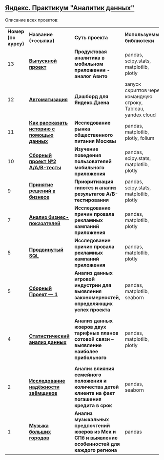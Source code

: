 ## <a href="https://praktikum.yandex.ru/data-analyst/" target="_blank"><b>Яндекс. Практикум "Аналитик данных"</b></a>

Описание всех проектов:
<table>
<tr>
<td><b>Номер (по курсу)</b></td>
<td><b>Название (+ссылка)</b></td>
<td><b>Суть проекта</b></td>
<td><b>Используемые библиотеки</b></td>
<tr>
<td>13</td>
<td><a href="https://github.com/nex1o/yandex_DA/blob/6903b939ea09ac1c6a25f4d1136d7d045d047687/project_13.ipynb" target="_blank"><b>Выпускной проект</b></a></td>
<td><b>Продуктовая аналитика в мобильном приложении - аналог Авито</b></td>
<td>pandas, scipy.stats, matplotlib, plotly</td>
<tr>
<td>12</td>
<td><a href="https://github.com/nex1o/yandex_DA/blob/6e68a5de572fb1b770f4d7c89e3d57f1d08f0534/project_12.ipynb" target="_blank"><b>Автоматизация</b></a></td>
<td><b>Дашборд для Яндекс.Дзена</b></td>
<td>запуск скриптов через командную строку, Tableau, yandex cloud</td>
<tr>
<td>11</td>
<td><a href="https://github.com/nex1o/yandex_DA/blob/5b8038b27c4a314c3e92d437701f2d5f5bdd1289/project_11.ipynb" target="_blank"><b>Как рассказать историю с помощью данных</b></a></td>
<td><b>Исследование рынка общественного питания Москвы</b></td>
<td>pandas, matplotlib, plotly, folium</td>
<tr>
<td>10</td>
<td><a href="https://github.com/nex1o/yandex_DA/blob/620dc16530a2763c51f7353b25b45a2c0039b3c6/Project_10.ipynb" target="_blank"><b>Сборный проект №2<br>А/А/В-тесты</b></a></td>
<td><b>Изучение поведения пользователей мобильного приложения</b></td>
<td>pandas, scipy.stats, matplotlib, plotly</td>
<tr>
<td>9</td>
<td><a href="https://github.com/nex1o/yandex_DA/blob/8ecc1d4ceb0b7252517511536f7f2be323915486/project_9.ipynb" target="_blank"><b>Принятие решений в бизнесе</b></a></td>
<td><b>Приоритизация гипотез и анализ результатов А/В-тестирования</b></td>
<td>pandas, scipy.stats, matplotlib, plotly</td>
<tr>
<td>7</td>
<td><a href="https://github.com/nex1o/yandex_DA/blob/983bd4ada0ce3dc5b9b4ab0ec60b462f47df626b/project_7.ipynb" target="_blank"><b>Анализ бизнес-показателей</b></a></td>
<td><b>Исследование причин провала рекламных кампаний приложения</b></td>
<td>pandas, matplotlib, plotly</td>
<tr>
<td>5</td>
<td><a href="https://github.com/nex1o/yandex_DA/blob/983bd4ada0ce3dc5b9b4ab0ec60b462f47df626b/project_7.ipynb" target="_blank"><b>Продвинутый SQL</b></a></td>
<td><b>Исследование причин провала рекламных кампаний приложения</b></td>
<td>pandas, matplotlib, plotly</td> 
<tr>
<td>5</td>
<td><a href="" target="_blank"><b>Сборный Проект — 1</b></a></td>
<td><b>Анализ данных игровой индустрии для выявления закономерностей, определяющих успех проекта</b></td>
<td>pandas, matplotlib, seaborn</td>
<tr>
<td>4</td>
<td><a href="" target="_blank"><b>Статистический анализ данных</b></a></td>
<td><b>Анализ данных юзеров двух тарифных планов сотовой связи – выявление наиболее прибольного</b></td>
<td>pandas, matplotlib, plotly</td>
<td>3</td>
<td><a href="https://github.com/nex1o/yandex_DA/blob/122a8753fb72a5e83d3021604faba1bdc65c059b/project_3.ipynb" target="_blank"><b>Анализ рынка недвижимости СПб</b></a></td>
<td><b>Анализ различных факторов на рыночную цену квартиры в СПб</b></td>
<td>pandas, matplotlib, seaborn</td>
<tr>
<td>2</td>
<td><a href="https://github.com/nex1o/yandex_DA/blob/122a8753fb72a5e83d3021604faba1bdc65c059b/project_2.ipynb" target="_blank"><b>Исследование надёжности заёмщиков</b></a></td>
<td><b>Анализ влияния семейного положения и количества детей клиента на факт погашения кредита в срок</b></td>
<td>pandas, seaborn</td>
<tr>
<td>1</td>
<td><a href="https://github.com/nex1o/yandex_DA/blob/29da357855b70bccf717f9c693da26c80fc4eb5e/project_1.ipynb" target="_blank"><b>Музыка больших городов</b></a></td>
<td><b>Анализ музыкальных предпочтений юзеров из Мск и СПб и выявление особенностей для каждого региона</b></td>
<td>pandas</td>

  
</table>
<br/><br/>
